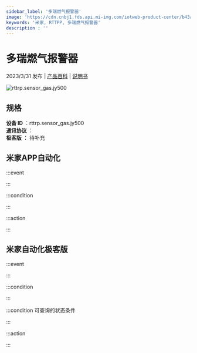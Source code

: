 ```yaml
---
sidebar_label: '多瑞燃气报警器'
image: 'https://cdn.cnbj1.fds.api.mi-img.com/iotweb-product-center/b43a80a18967c34f334d07692e383587_1637205451250.png?GalaxyAccessKeyId=AKVGLQWBOVIRQ3XLEW&Expires=9223372036854775807&Signature=EQ9QvGmAgNZN+/d1chOchny6LWU='
keywords: '米家, RTTPP, 多瑞燃气报警器'
description : ''
---
```

# 多瑞燃气报警器

2023/3/31 发布 | [产品百科](https://home.mi.com/webapp/content/baike/product/index.html?model=rttrp.sensor_gas.jy500/) | [说明书](https://home.mi.com/views/introduction.html?model=rttrp.sensor_gas.jy500&region=cn)

![rttrp.sensor_gas.jy500](https://cdn.cnbj1.fds.api.mi-img.com/iotweb-product-center/b43a80a18967c34f334d07692e383587_1637205451250.png?GalaxyAccessKeyId=AKVGLQWBOVIRQ3XLEW&Expires=9223372036854775807&Signature=EQ9QvGmAgNZN+/d1chOchny6LWU=)

## 规格  
> 
**设备 ID** ：rttrp.sensor_gas.jy500  
**通讯协议** ：  
**极客版**  ： 待补充 


## 米家APP自动化  

:::event  

:::

:::condition  

:::

:::action   

:::

## 米家自动化极客版  

:::event  

:::

:::condition  

:::

:::condition 可查询的状态条件  

:::

:::action  

:::

        
